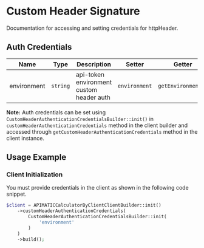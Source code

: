 
# Custom Header Signature



Documentation for accessing and setting credentials for httpHeader.

## Auth Credentials

| Name | Type | Description | Setter | Getter |
|  --- | --- | --- | --- | --- |
| environment | `string` | api-token environment custom header auth | `environment` | `getEnvironment()` |



**Note:** Auth credentials can be set using `CustomHeaderAuthenticationCredentialsBuilder::init()` in `customHeaderAuthenticationCredentials` method in the client builder and accessed through `getCustomHeaderAuthenticationCredentials` method in the client instance.

## Usage Example

### Client Initialization

You must provide credentials in the client as shown in the following code snippet.

```php
$client = APIMATICCalculatorByClientClientBuilder::init()
    ->customHeaderAuthenticationCredentials(
        CustomHeaderAuthenticationCredentialsBuilder::init(
            'environment'
        )
    )
    ->build();
```


